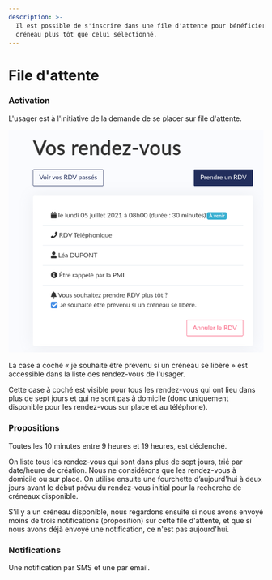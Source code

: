 ```yaml
---
description: >-
  Il est possible de s'inscrire dans une file d'attente pour bénéficier d'un
  créneau plus tôt que celui sélectionné.
---
```


# File d'attente

### Activation

L'usager est à l'initiative de la demande de se placer sur file d'attente.

![](../.gitbook/assets/screenshot_2021-06-03-rdv-solidarites.png)

La case a coché « je souhaite être prévenu si un créneau se libère » est accessible dans la liste des rendez-vous de l'usager.

Cette case à coché est visible pour tous les rendez-vous qui ont lieu dans plus de sept jours et qui ne sont pas à domicile \(donc uniquement disponible pour les rendez-vous sur place et au téléphone\).

### Propositions

Toutes les 10 minutes entre 9 heures et 19 heures, est déclenché.

On liste tous les rendez-vous qui sont dans plus de sept jours, trié par date/heure de création. Nous ne considérons que les rendez-vous à domicile ou sur place. On utilise ensuite une fourchette d’aujourd'hui à deux jours avant le début prévu du rendez-vous initial pour la recherche de créneaux disponible. 

S'il y a un créneau disponible, nous regardons ensuite si nous avons envoyé moins de trois notifications \(proposition\) sur cette file d'attente, et que si nous avons déjà envoyé une notification, ce n'est pas aujourd'hui.

### Notifications

Une notification par SMS et une par email.



 





